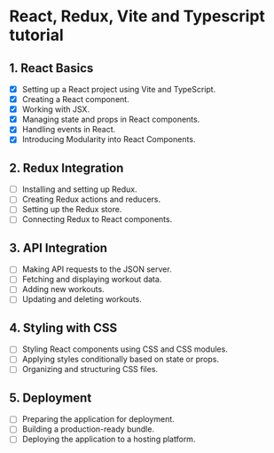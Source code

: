 # React, Redux, Vite and Typescript tutorial

## 1. React Basics

- [X] Setting up a React project using Vite and TypeScript.
- [X] Creating a React component.
- [X] Working with JSX.
- [X] Managing state and props in React components.
- [X] Handling events in React.
- [X] Introducing Modularity into React Components.

## 2. Redux Integration

- [ ] Installing and setting up Redux.
- [ ] Creating Redux actions and reducers.
- [ ] Setting up the Redux store.
- [ ] Connecting Redux to React components.

## 3. API Integration

- [ ] Making API requests to the JSON server.
- [ ] Fetching and displaying workout data.
- [ ] Adding new workouts.
- [ ] Updating and deleting workouts.

## 4. Styling with CSS

- [ ] Styling React components using CSS and CSS modules.
- [ ] Applying styles conditionally based on state or props.
- [ ] Organizing and structuring CSS files.

## 5. Deployment

- [ ] Preparing the application for deployment.
- [ ] Building a production-ready bundle.
- [ ] Deploying the application to a hosting platform.
